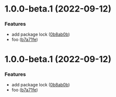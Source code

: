 # 1.0.0-beta.1 (2022-09-12)


### Features

* add package lock ([0b8ab0b](https://github.com/erikhofer/test-semantic-release2/commit/0b8ab0b26d2ccfea76cd16b2917a38496ab62ee4))
* foo ([b7a71fe](https://github.com/erikhofer/test-semantic-release2/commit/b7a71fe1a6ddfa7c8f6999875c9ba2eda18ae826))

# 1.0.0-beta.1 (2022-09-12)


### Features

* add package lock ([0b8ab0b](https://github.com/erikhofer/test-semantic-release2/commit/0b8ab0b26d2ccfea76cd16b2917a38496ab62ee4))
* foo ([b7a71fe](https://github.com/erikhofer/test-semantic-release2/commit/b7a71fe1a6ddfa7c8f6999875c9ba2eda18ae826))
